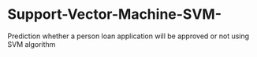 # Support-Vector-Machine-SVM-
Prediction whether a person loan application will be approved or not using SVM algorithm
